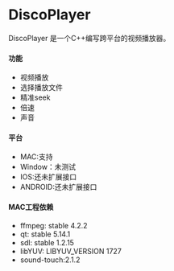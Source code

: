 # DiscoPlayer
DiscoPlayer 是一个C++编写跨平台的视频播放器。

#### 功能
- 视频播放
- 选择播放文件
- 精准seek
- 倍速
- 声音

#### 平台
- MAC:支持
- Window：未测试
- IOS:还未扩展接口
- ANDROID:还未扩展接口

#### MAC工程依赖
- ffmpeg: stable 4.2.2
- qt: stable 5.14.1
- sdl: stable 1.2.15
- libYUV: LIBYUV_VERSION 1727
- sound-touch:2.1.2
